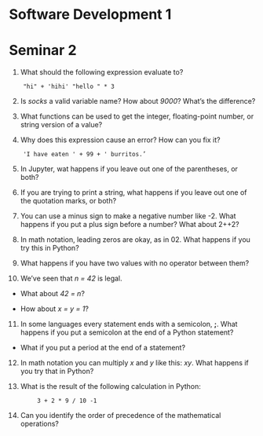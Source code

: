 # Software Development 1 
# Seminar 2

1. What should the following expression evaluate to?
```
    "hi" + 'hihi' "hello " * 3
```    
2. Is *socks* a valid variable name? How about *9000*? What’s the difference?

3. What functions can be used to get the integer, floating-point
number, or string version of a value?

4. Why does this expression cause an error? How can you fix it?
```
    'I have eaten ' + 99 + ' burritos.’
```    
5. In Jupyter, wat happens if you leave out one of the parentheses, or both?

6. If you are trying to print a string, what happens if you leave out one of the quotation marks, or both?

7. You can use a minus sign to make a negative number like -2. What happens if you put a plus sign before a number? What about 2++2?

8. In math notation, leading zeros are okay, as in 02. What happens if you try this in Python?

9. What happens if you have two values with no operator between them?

10. We’ve seen that *n = 42* is legal. 

* What about *42 = n*?

* How about *x = y = 1*?

11. In some languages every statement ends with a semicolon, **;**. What happens if you put a semicolon at the end of a Python statement?
* What if you put a period at the end of a statement?

12. In math notation you can multiply *x* and *y* like this: *xy*. What happens if you try that in Python?

13. What is the result of the following calculation in Python:
```
        3 + 2 * 9 / 10 -1
```
14. Can you identify the order of precedence of the mathematical operations?
